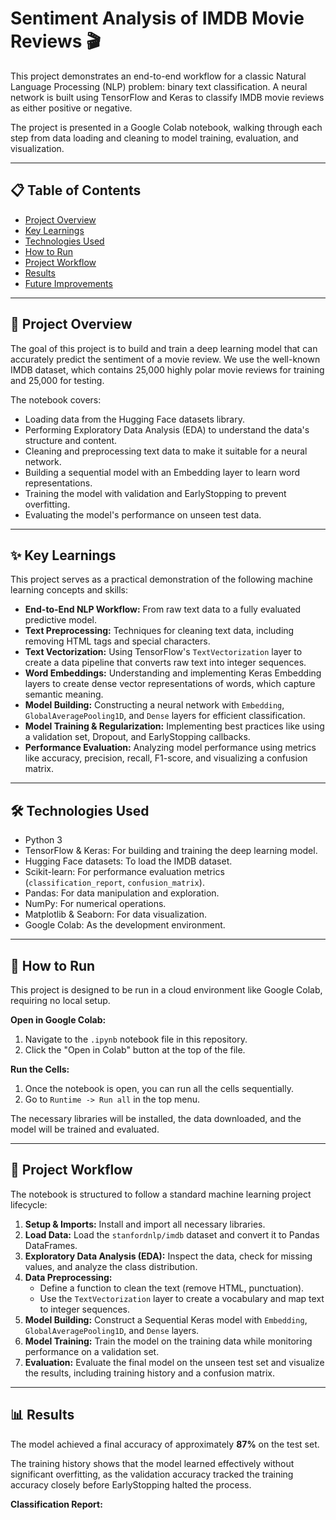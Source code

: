 # Sentiment Analysis of IMDB Movie Reviews 🎬

This project demonstrates an end-to-end workflow for a classic Natural Language Processing (NLP) problem: binary text classification. A neural network is built using TensorFlow and Keras to classify IMDB movie reviews as either positive or negative.

The project is presented in a Google Colab notebook, walking through each step from data loading and cleaning to model training, evaluation, and visualization.

---

## 📋 Table of Contents

- [Project Overview](#project-overview)
- [Key Learnings](#key-learnings)
- [Technologies Used](#technologies-used)
- [How to Run](#how-to-run)
- [Project Workflow](#project-workflow)
- [Results](#results)
- [Future Improvements](#future-improvements)

---

## 📝 Project Overview

The goal of this project is to build and train a deep learning model that can accurately predict the sentiment of a movie review. We use the well-known IMDB dataset, which contains 25,000 highly polar movie reviews for training and 25,000 for testing.

The notebook covers:

- Loading data from the Hugging Face datasets library.
- Performing Exploratory Data Analysis (EDA) to understand the data's structure and content.
- Cleaning and preprocessing text data to make it suitable for a neural network.
- Building a sequential model with an Embedding layer to learn word representations.
- Training the model with validation and EarlyStopping to prevent overfitting.
- Evaluating the model's performance on unseen test data.

---

## ✨ Key Learnings

This project serves as a practical demonstration of the following machine learning concepts and skills:

- **End-to-End NLP Workflow:** From raw text data to a fully evaluated predictive model.
- **Text Preprocessing:** Techniques for cleaning text data, including removing HTML tags and special characters.
- **Text Vectorization:** Using TensorFlow's `TextVectorization` layer to create a data pipeline that converts raw text into integer sequences.
- **Word Embeddings:** Understanding and implementing Keras Embedding layers to create dense vector representations of words, which capture semantic meaning.
- **Model Building:** Constructing a neural network with `Embedding`, `GlobalAveragePooling1D`, and `Dense` layers for efficient classification.
- **Model Training & Regularization:** Implementing best practices like using a validation set, Dropout, and EarlyStopping callbacks.
- **Performance Evaluation:** Analyzing model performance using metrics like accuracy, precision, recall, F1-score, and visualizing a confusion matrix.

---

## 🛠️ Technologies Used

- Python 3  
- TensorFlow & Keras: For building and training the deep learning model.  
- Hugging Face datasets: To load the IMDB dataset.  
- Scikit-learn: For performance evaluation metrics (`classification_report`, `confusion_matrix`).  
- Pandas: For data manipulation and exploration.  
- NumPy: For numerical operations.  
- Matplotlib & Seaborn: For data visualization.  
- Google Colab: As the development environment.  

---

## 🚀 How to Run

This project is designed to be run in a cloud environment like Google Colab, requiring no local setup.

**Open in Google Colab:**

1. Navigate to the `.ipynb` notebook file in this repository.
2. Click the "Open in Colab" button at the top of the file.

**Run the Cells:**

1. Once the notebook is open, you can run all the cells sequentially.
2. Go to `Runtime -> Run all` in the top menu.

The necessary libraries will be installed, the data downloaded, and the model will be trained and evaluated.

---

## 🔄 Project Workflow

The notebook is structured to follow a standard machine learning project lifecycle:

1. **Setup & Imports:** Install and import all necessary libraries.  
2. **Load Data:** Load the `stanfordnlp/imdb` dataset and convert it to Pandas DataFrames.  
3. **Exploratory Data Analysis (EDA):** Inspect the data, check for missing values, and analyze the class distribution.  
4. **Data Preprocessing:**  
   - Define a function to clean the text (remove HTML, punctuation).  
   - Use the `TextVectorization` layer to create a vocabulary and map text to integer sequences.  
5. **Model Building:** Construct a Sequential Keras model with `Embedding`, `GlobalAveragePooling1D`, and `Dense` layers.  
6. **Model Training:** Train the model on the training data while monitoring performance on a validation set.  
7. **Evaluation:** Evaluate the final model on the unseen test set and visualize the results, including training history and a confusion matrix.  

---

## 📊 Results

The model achieved a final accuracy of approximately **87%** on the test set.

The training history shows that the model learned effectively without significant overfitting, as the validation accuracy tracked the training accuracy closely before EarlyStopping halted the process.

**Classification Report:**

